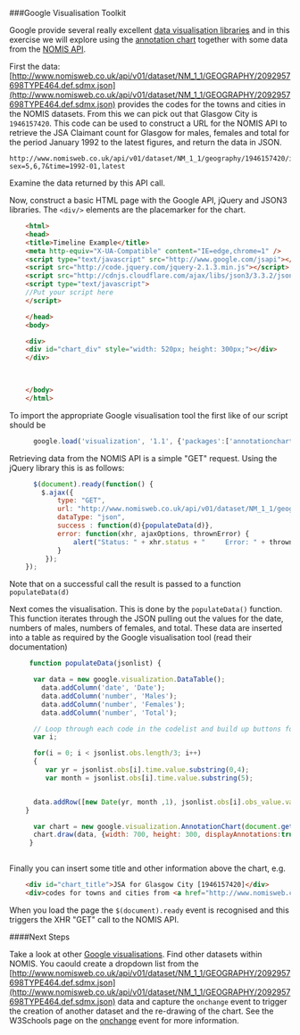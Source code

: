 ###Google Visualisation Toolkit

Google provide several really excellent [data visualisation libraries](https://developers.google.com/chart/interactive/docs/gadgetgallery) and in this exercise we will explore using the [annotation chart](https://developers.google.com/chart/interactive/docs/gallery/annotationchart) together with some data from the [NOMIS API](http://www.nomisweb.co.uk).

First the data:  [http://www.nomisweb.co.uk/api/v01/dataset/NM_1_1/GEOGRAPHY/2092957698TYPE464.def.sdmx.json](http://www.nomisweb.co.uk/api/v01/dataset/NM_1_1/GEOGRAPHY/2092957698TYPE464.def.sdmx.json) provides the codes for the towns and cities in the NOMIS datasets.  From this we can pick out that Glasgow City is ```1946157420```.  This code can be used to construct a URL for the NOMIS API to retrieve the JSA Claimant count for Glasgow for males, females and total for the period January 1992 to the latest figures, and return the data in JSON.

```
http://www.nomisweb.co.uk/api/v01/dataset/NM_1_1/geography/1946157420/item/1/measures/20203.data.JSON?sex=5,6,7&time=1992-01,latest
```

Examine the data returned by this API call.

Now, construct a basic HTML page with the Google API, jQuery and JSON3 libraries.  The ```<div/>``` elements are the placemarker for the chart.

```html
    <html>
    <head> 
    <title>Timeline Example</title>
    <meta http-equiv="X-UA-Compatible" content="IE=edge,chrome=1" />
    <script type="text/javascript" src="http://www.google.com/jsapi"></script>
    <script src="http://code.jquery.com/jquery-2.1.3.min.js"></script>
    <script src="http://cdnjs.cloudflare.com/ajax/libs/json3/3.3.2/json3.min.js"></script>
    <script type="text/javascript"> 
    //Put your script here
    </script>

    </head>
    <body> 

    <div>
    <div id="chart_div" style="width: 520px; height: 300px;"></div>
    </div>
     


    </body>
    </html>
```

To import the appropriate Google visualisation tool the first like of our script should be 
```javascript
      google.load('visualization', '1.1', {'packages':['annotationchart']});
```


Retrieving data from the NOMIS API is a simple "GET" request.  Using the jQuery library this is as follows:

```javascript
      $(document).ready(function() {
        $.ajax({
            type: "GET",
            url: "http://www.nomisweb.co.uk/api/v01/dataset/NM_1_1/geography/1946157420/item/1/measures/20203.data.JSON?sex=5,6,7&time=1992-01,latest",
            dataType: "json",
            success : function(d){populateData(d)},
            error: function(xhr, ajaxOptions, thrownError) {
                alert("Status: " + xhr.status + "     Error: " + thrownError);
            }
         });
    });
```

Note that on a successful call the result is passed to a function ```populateData(d)```

Next comes the visualisation.  This is done by the ```populateData()``` function.  This function iterates through the JSON pulling out the values for the date, numbers of males, numbers of females, and total.  These data are inserted into a table as required by the Google visualisation tool (read their documentation)

```javascript
     function populateData(jsonlist) {

      var data = new google.visualization.DataTable();
        data.addColumn('date', 'Date');
        data.addColumn('number', 'Males');
        data.addColumn('number', 'Females');
        data.addColumn('number', 'Total');

      // Loop through each code in the codelist and build up buttons for the user to click
      var i;

      for(i = 0; i < jsonlist.obs.length/3; i++)
      {
         var yr = jsonlist.obs[i].time.value.substring(0,4);
         var month = jsonlist.obs[i].time.value.substring(5);


      data.addRow([new Date(yr, month ,1), jsonlist.obs[i].obs_value.value, jsonlist.obs[i+(jsonlist.obs.length/3)].obs_value.value,  jsonlist.obs[i+((jsonlist.obs.length/3)*2)].obs_value.value]);
    }

      var chart = new google.visualization.AnnotationChart(document.getElementById('chart_div'));
      chart.draw(data, {width: 700, height: 300, displayAnnotations:true, dateFormat:"MMM yyyy" ,displayZoomButtons:false});
     }
     
```

Finally you can insert some title and other information above the chart, e.g.

```html
    <div id="chart_title">JSA for Glasgow City [1946157420]</div>
    <div>codes for towns and cities from <a href="http://www.nomisweb.co.uk/api/v01/dataset/NM_1_1/GEOGRAPHY/2092957698TYPE464.def.sdmx.json">http://www.nomisweb.co.uk/api/v01/dataset/NM_1_1/GEOGRAPHY/2092957698TYPE464.def.sdmx.json</a></div>
```

When you load the page the ```$(document).ready``` event is recognised and this triggers the XHR "GET" call to the NOMIS API.


####Next Steps

Take a look at other [Google visualisations](https://developers.google.com/chart/interactive/docs/gallery).  Find other datasets within NOMIS.  You caould create a dropdown list from the [http://www.nomisweb.co.uk/api/v01/dataset/NM_1_1/GEOGRAPHY/2092957698TYPE464.def.sdmx.json](http://www.nomisweb.co.uk/api/v01/dataset/NM_1_1/GEOGRAPHY/2092957698TYPE464.def.sdmx.json) data and capture the ```onchange``` event to trigger the creation of another dataset and the re-drawing of the chart.  See the W3Schools page on the [onchange](http://www.w3schools.com/jsref/event_onchange.asp) event for more information.
